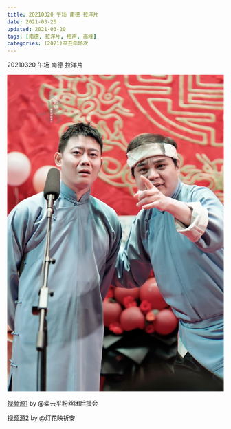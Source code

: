 ```yaml
---
title: 20210320 午场 南德 拉洋片
date: 2021-03-20
updated: 2021-03-20
tags: [南德, 拉洋片, 相声, 高峰] 
categories: (2021)辛丑年场次
---
```

20210320 午场 南德 拉洋片

![](https://raw.githubusercontent.com/rhenginium/image/main/007aVJ83ly1goqift67ooj31q02ionma.jpg)

[视频源1](https://m.weibo.cn/6574451359/4616873881109690) by @栾云平粉丝团后援会

[视频源2](https://m.weibo.cn/detail/4616869024105086)  by @灯花映祈安